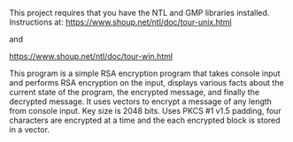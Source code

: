 This project requires that you have the NTL and GMP libraries installed.
Instructions at:
https://www.shoup.net/ntl/doc/tour-unix.html

and

https://www.shoup.net/ntl/doc/tour-win.html

This program is a simple RSA encryption program that takes console input and performs RSA encryption on the input, displays various facts about the current state of the program, the encrypted message, and finally the decrypted message. It uses vectors to encrypt a message of any length from console input. Key size is 2048 bits. Uses PKCS #1 v1.5 padding, four characters are encrypted at a time and the each encrypted block is stored in a vector.
